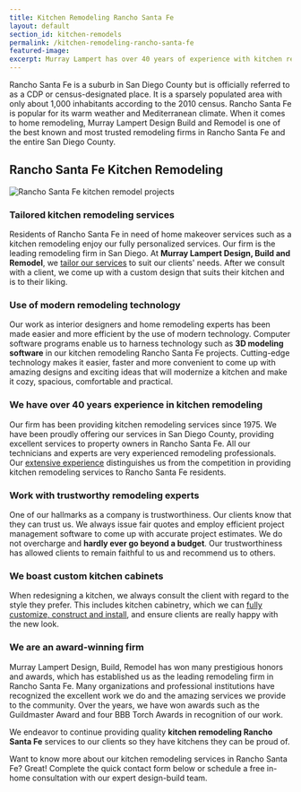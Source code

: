 ```yaml
---
title: Kitchen Remodeling Rancho Santa Fe
layout: default
section_id: kitchen-remodels
permalink: /kitchen-remodeling-rancho-santa-fe
featured-image:
excerpt: Murray Lampert has over 40 years of experience with kitchen remodeling in Rancho Santa Fe, San Diego. Take your Rancho Santa Fe kitchen remodel to the next level with us.
---
```


Rancho Santa Fe is a suburb in San Diego County but is officially referred to as a CDP or census-designated place. It is a sparsely populated area with only about 1,000 inhabitants according to the 2010 census. Rancho Santa Fe is popular for its warm weather and Mediterranean climate. When it comes to home remodeling, Murray Lampert Design Build and Remodel is one of the best known and most trusted remodeling firms in Rancho Santa Fe and the entire San Diego County.

## Rancho Santa Fe Kitchen Remodeling

![Rancho Santa Fe kitchen remodel projects](/uploads/tufaro-kitchen-remodel-after.jpg)

### Tailored kitchen remodeling services

Residents of Rancho Santa Fe in need of home makeover services such as a kitchen remodeling enjoy our fully personalized services. Our firm is the leading remodeling firm in San Diego. At <strong>Murray Lampert Design, Build and Remodel</strong>, we <a href="http://murraylampert.com/san-diego-home-design-services/">tailor our services</a> to suit our clients' needs. After we consult with a client, we come up with a custom design that suits their kitchen and is to their liking.

### Use of modern remodeling technology

Our work as interior designers and home remodeling experts has been made easier and more efficient by the use of modern technology. Computer software programs enable us to harness technology such as <strong>3D modeling software</strong> in our kitchen remodeling Rancho Santa Fe projects. Cutting-edge technology makes it easier, faster and more convenient to come up with amazing designs and exciting ideas that will modernize a kitchen and make it cozy, spacious, comfortable and practical.

### We have over 40 years experience in kitchen remodeling

Our firm has been providing kitchen remodeling services since 1975. We have been proudly offering our services in San Diego County, providing excellent services to property owners in Rancho Santa Fe. All our technicians and experts are very experienced remodeling professionals. Our <a href="http://murraylampert.com/about-murray-lampert-design-build-remodel/">extensive experience</a> distinguishes us from the competition in providing kitchen remodeling services to Rancho Santa Fe residents.

### Work with trustworthy remodeling experts

One of our hallmarks as a company is trustworthiness. Our clients know that they can trust us. We always issue fair quotes and employ efficient project management software to come up with accurate project estimates. We do not overcharge and <strong>hardly ever go beyond a budget</strong>. Our trustworthiness has allowed clients to remain faithful to us and recommend us to others.

### We boast custom kitchen cabinets

When redesigning a kitchen, we always consult the client with regard to the style they prefer. This includes kitchen cabinetry, which we can <a href="http://murraylampert.com/san-diego-custom-cabinet-construction-services/">fully customize, construct and install</a>, and ensure clients are really happy with the new look.

### We are an award-winning firm

Murray Lampert Design, Build, Remodel has won many prestigious honors and awards, which has established us as the leading remodeling firm in Rancho Santa Fe. Many organizations and professional institutions have recognized the excellent work we do and the amazing services we provide to the community. Over the years, we have won awards such as the Guildmaster Award and four BBB Torch Awards in recognition of our work.

We endeavor to continue providing quality <strong>kitchen remodeling Rancho Santa Fe</strong> services to our clients so they have kitchens they can be proud of.

Want to know more about our kitchen remodeling services in Rancho Santa Fe? Great! Complete the quick contact form below or schedule a free in-home consultation with our expert design-build team.
